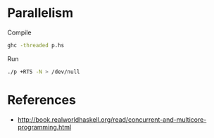 # Parallelism

Compile
```bash
ghc -threaded p.hs
```

Run
```bash
./p +RTS -N > /dev/null
```

# References
- http://book.realworldhaskell.org/read/concurrent-and-multicore-programming.html

